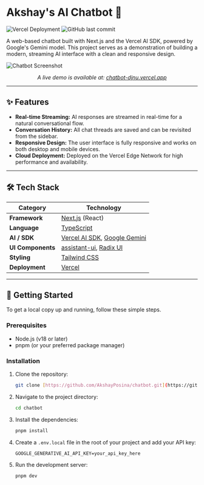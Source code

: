 # Akshay's AI Chatbot 🚀

![Vercel Deployment](https://img.shields.io/github/deployments/AkshayPosina/chatbot/production?label=Vercel&style=for-the-badge)
![GitHub last commit](https://img.shields.io/github/last-commit/AkshayPosina/chatbot?style=for-the-badge)

A web-based chatbot built with Next.js and the Vercel AI SDK, powered by Google's Gemini model. This project serves as a demonstration of building a modern, streaming AI interface with a clean and responsive design.

![Chatbot Screenshot](https://user-images.githubusercontent.com/your-username/your-repo/your-screenshot.png) 
*<p align="center">A live demo is available at: [chatbot-djnu.vercel.app](https://chatbot-djnu.vercel.app/)</p>*

---

## ✨ Features

- **Real-time Streaming:** AI responses are streamed in real-time for a natural conversational flow.
- **Conversation History:** All chat threads are saved and can be revisited from the sidebar.
- **Responsive Design:** The user interface is fully responsive and works on both desktop and mobile devices.
- **Cloud Deployment:** Deployed on the Vercel Edge Network for high performance and availability.

---

## 🛠️ Tech Stack

| Category          | Technology                                                                                             |
| ----------------- | ------------------------------------------------------------------------------------------------------ |
| **Framework** | [Next.js](https://nextjs.org/) (React)                                                                 |
| **Language** | [TypeScript](https://www.typescriptlang.org/)                                                          |
| **AI / SDK** | [Vercel AI SDK](https://sdk.vercel.ai/docs), [Google Gemini](https://ai.google.dev/)                    |
| **UI Components** | [assistant-ui](https://github.com/Yonom/assistant-ui), [Radix UI](https://www.radix-ui.com/)             |
| **Styling** | [Tailwind CSS](https://tailwindcss.com/)                                                               |
| **Deployment** | [Vercel](https://vercel.com/)                                                                          |

---

## 🏁 Getting Started

To get a local copy up and running, follow these simple steps.

### Prerequisites

- Node.js (v18 or later)
- pnpm (or your preferred package manager)

### Installation

1.  Clone the repository:
    ```bash
    git clone [https://github.com/AkshayPosina/chatbot.git](https://github.com/AkshayPosina/chatbot.git)
    ```
2.  Navigate to the project directory:
    ```bash
    cd chatbot
    ```
3.  Install the dependencies:
    ```bash
    pnpm install
    ```
4.  Create a `.env.local` file in the root of your project and add your API key:
    ```
    GOOGLE_GENERATIVE_AI_API_KEY=your_api_key_here
    ```
5.  Run the development server:
    ```bash
    pnpm dev
    ```
